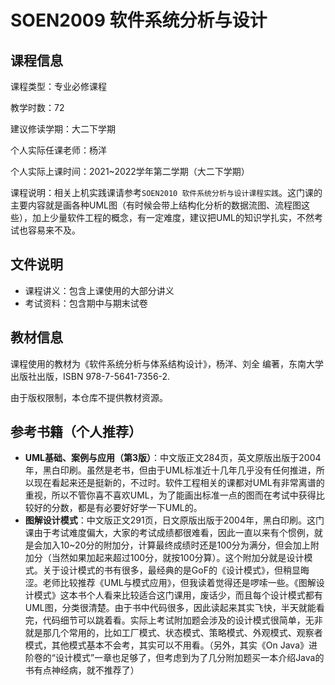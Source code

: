 # SOEN2009 软件系统分析与设计

## 课程信息

课程类型：专业必修课程

教学时数：72

建议修读学期：大二下学期

个人实际任课老师：杨洋

个人实际上课时间：2021~2022学年第二学期（大二下学期）

课程说明：相关上机实践课请参考`SOEN2010 软件系统分析与设计课程实践`。这门课的主要内容就是画各种UML图（有时候会带上结构化分析的数据流图、流程图这些），加上少量软件工程的概念，有一定难度，建议把UML的知识学扎实，不然考试也容易来不及。

## 文件说明

- 课程讲义：包含上课使用的大部分讲义
- 考试资料：包含期中与期末试卷

## 教材信息

课程使用的教材为《软件系统分析与体系结构设计》，杨洋、刘全 编著，东南大学出版社出版，ISBN 978-7-5641-7356-2.

由于版权限制，本仓库不提供教材资源。

## 参考书籍（个人推荐）

- **UML基础、案例与应用（第3版）**：中文版正文284页，英文原版出版于2004年，黑白印刷。虽然是老书，但由于UML标准近十几年几乎没有任何推进，所以现在看起来还是挺新的，不过时。软件工程相关的课都对UML有非常离谱的重视，所以不管你喜不喜欢UML，为了能画出标准一点的图而在考试中获得比较好的分数，都是有必要好好学一下UML的。
- **图解设计模式**：中文版正文291页，日文原版出版于2004年，黑白印刷。这门课由于考试难度偏大，大家的考试成绩都很难看，因此一直以来有个惯例，就是会加入10~20分的附加分，计算最终成绩时还是100分为满分，但会加上附加分（当然如果加起来超过100分，就按100分算）。这个附加分就是设计模式。关于设计模式的书有很多，最经典的是GoF的《设计模式》，但稍显晦涩。老师比较推荐《UML与模式应用》，但我读着觉得还是啰嗦一些。《图解设计模式》这本书个人看来比较适合这门课用，废话少，而且每个设计模式都有UML图，分类很清楚。由于书中代码很多，因此读起来其实飞快，半天就能看完，代码细节可以跳着看。实际上考试附加题会涉及的设计模式很简单，无非就是那几个常用的，比如工厂模式、状态模式、策略模式、外观模式、观察者模式，其他模式基本不会考，其实可以不用看。（另外，其实《On Java》进阶卷的“设计模式”一章也足够了，但考虑到为了几分附加题买一本介绍Java的书有点神经病，就不推荐了）
